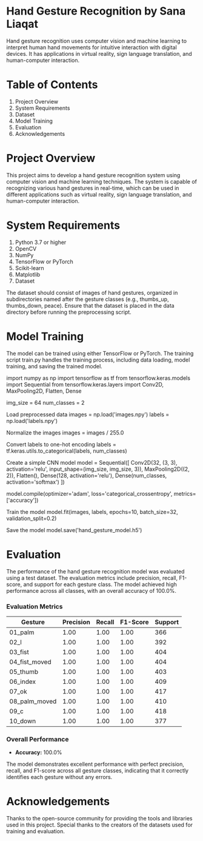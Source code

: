 # Hand Gesture Recognition by Sana Liaqat
Hand gesture recognition uses computer vision and machine learning to interpret human hand movements for intuitive interaction with digital devices. It has applications in virtual reality, sign language translation, and human-computer interaction.

# Table of Contents
1. Project Overview
2. System Requirements
3. Dataset
4. Model Training
5. Evaluation
6. Acknowledgements

# Project Overview
This project aims to develop a hand gesture recognition system using computer vision and machine learning techniques. The system is capable of recognizing various hand gestures in real-time, which can be used in different applications such as virtual reality, sign language translation, and human-computer interaction.

# System Requirements
1. Python 3.7 or higher
2. OpenCV
3. NumPy
4. TensorFlow or PyTorch
5. Scikit-learn
6. Matplotlib
7. Dataset
   
The dataset should consist of images of hand gestures, organized in subdirectories named after the gesture classes (e.g., thumbs_up, thumbs_down, peace). Ensure that the dataset is placed in the data directory before running the preprocessing script.

# Model Training
The model can be trained using either TensorFlow or PyTorch. The training script train.py handles the training process, including data loading, model training, and saving the trained model.

import numpy as np import tensorflow as tf from tensorflow.keras.models import Sequential from tensorflow.keras.layers import Conv2D, MaxPooling2D, Flatten, Dense

img_size = 64 num_classes = 2

Load preprocessed data
images = np.load('images.npy') labels = np.load('labels.npy')

Normalize the images
images = images / 255.0

Convert labels to one-hot encoding
labels = tf.keras.utils.to_categorical(labels, num_classes)

Create a simple CNN model
model = Sequential([ Conv2D(32, (3, 3), activation='relu', input_shape=(img_size, img_size, 3)), MaxPooling2D((2, 2)), Flatten(), Dense(128, activation='relu'), Dense(num_classes, activation='softmax') ])

model.compile(optimizer='adam', loss='categorical_crossentropy', metrics=['accuracy'])

Train the model
model.fit(images, labels, epochs=10, batch_size=32, validation_split=0.2)

Save the model
model.save('hand_gesture_model.h5')

# Evaluation
The performance of the hand gesture recognition model was evaluated using a test dataset. The evaluation metrics include precision, recall, F1-score, and support for each gesture class. The model achieved high performance across all classes, with an overall accuracy of 100.0%.

### Evaluation Metrics

| Gesture       | Precision | Recall | F1-Score | Support |
|---------------|-----------|--------|----------|---------|
| 01_palm       | 1.00      | 1.00   | 1.00     | 366     |
| 02_l          | 1.00      | 1.00   | 1.00     | 392     |
| 03_fist        | 1.00      | 1.00   | 1.00     | 404     |
| 04_fist_moved  | 1.00      | 1.00   | 1.00     | 404     |
| 05_thumb       | 1.00      | 1.00   | 1.00     | 403     |
| 06_index       | 1.00      | 1.00   | 1.00     | 409     |
| 07_ok          | 1.00      | 1.00   | 1.00     | 417     |
| 08_palm_moved  | 1.00      | 1.00   | 1.00     | 410     |
| 09_c          | 1.00      | 1.00   | 1.00     | 418     |
| 10_down       | 1.00      | 1.00   | 1.00     | 377     |

### Overall Performance

- **Accuracy:** 100.0%

The model demonstrates excellent performance with perfect precision, recall, and F1-score across all gesture classes, indicating that it correctly identifies each gesture without any errors.

# Acknowledgements
Thanks to the open-source community for providing the tools and libraries used in this project. Special thanks to the creators of the datasets used for training and evaluation.
